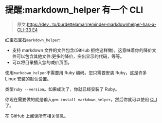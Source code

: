 # 提醒:markdown_helper 有一个 CLI

> 原文:[https://dev . to/burdettelamar/reminder-markdownhelper-has-a-CLI-33 E4](https://dev.to/burdettelamar/reminder-markdownhelper-has-a-cli-33e4)

红宝石宝石`markdown_helper`:

*   支持 markdown 文件的文件包含(GitHub 拒绝这样做)。这意味着你的降价文件可以包含其他文件:更多的降价，突出显示的代码，等等。
*   可以将目录插入您的减价页面。

使用`markdown_helper`不需要用 Ruby 编码。您只需要安装 Ruby，这是许多 Linux 安装的默认设置。

类型`ruby --version`。如果成功了，你就已经安装了 Ruby。

你现在需要做的就是输入`gem install markdown_helper`，然后你就可以使用 [CLI](https://github.com/BurdetteLamar/markdown_helper#cli) 了。

在 GitHub 上阅读所有相关信息。